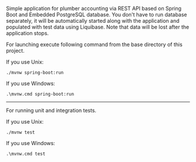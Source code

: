 Simple application for plumber accounting via REST API based on Spring Boot and Embedded PostgreSQL database. You don't have to run database separately, it will be automatically started along with the application and populated with test data using Liquibase. Note that data will be lost after the application stops.

For launching execute following command from the base directory of this project.

If you use Unix:
```
./mvnw spring-boot:run
```
If you use Windows:
```
.\mvnw.cmd spring-boot:run
```
---
For running unit and integration tests.

If you use Unix:
```
./mvnw test
```
If you use Windows:
```
.\mvnw.cmd test
```
